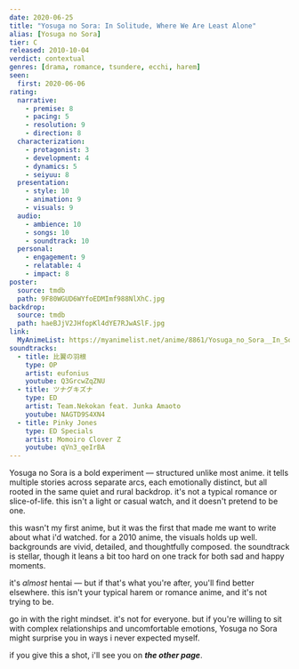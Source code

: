 ```yaml
---
date: 2020-06-25
title: "Yosuga no Sora: In Solitude, Where We Are Least Alone"
alias: [Yosuga no Sora]
tier: C
released: 2010-10-04
verdict: contextual
genres: [drama, romance, tsundere, ecchi, harem]
seen:
  first: 2020-06-06
rating:
  narrative:
    - premise: 8
    - pacing: 5
    - resolution: 9
    - direction: 8
  characterization:
    - protagonist: 3
    - development: 4
    - dynamics: 5
    - seiyuu: 8
  presentation:
    - style: 10
    - animation: 9
    - visuals: 9
  audio:
    - ambience: 10
    - songs: 10
    - soundtrack: 10
  personal:
    - engagement: 9
    - relatable: 4
    - impact: 8
poster:
  source: tmdb
  path: 9F80WGUD6WYfoEDMImf988NlXhC.jpg
backdrop:
  source: tmdb
  path: haeBJjV2JHfopKl4dYE7RJwASlF.jpg
link:
  MyAnimeList: https://myanimelist.net/anime/8861/Yosuga_no_Sora__In_Solitude_Where_We_Are_Least_Alone
soundtracks:
  - title: 比翼の羽根
    type: OP
    artist: eufonius
    youtube: Q3GrcwZqZNU
  - title: ツナグキズナ
    type: ED
    artist: Team.Nekokan feat. Junka Amaoto
    youtube: NAGTD9S4XN4
  - title: Pinky Jones
    type: ED Specials
    artist: Momoiro Clover Z
    youtube: qVn3_qeIrBA
---
```


Yosuga no Sora is a bold experiment — structured unlike most anime. it tells multiple stories across separate arcs, each emotionally distinct, but all rooted in the same quiet and rural backdrop. it's not a typical romance or slice-of-life. this isn't a light or casual watch, and it doesn't pretend to be one.

this wasn't my first anime, but it was the first that made me want to write about what i'd watched. for a 2010 anime, the visuals holds up well. backgrounds are vivid, detailed, and thoughtfully composed. the soundtrack is stellar, though it leans a bit too hard on one track for both sad and happy moments.

it's *almost* hentai — but if that's what you're after, you'll find better elsewhere. this isn't your typical harem or romance anime, and it's not trying to be.

go in with the right mindset. it's not for everyone. but if you're willing to sit with complex relationships and uncomfortable emotions, Yosuga no Sora might surprise you in ways i never expected myself.

if you give this a shot, i'll see you on ***the other page***.
